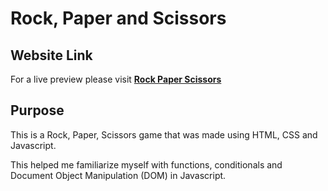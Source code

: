 # Rock, Paper and Scissors

## Website Link
For a live preview please visit [__Rock Paper Scissors__](https://plan28-06.github.io/Rock_Paper_Scissors/)
## Purpose

This is a Rock, Paper, Scissors game that was made using HTML, CSS and Javascript.

This helped me familiarize myself with functions, conditionals and Document Object Manipulation (DOM) in Javascript. 


